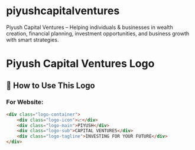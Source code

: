 # piyushcapitalventures
Piyush Capital Ventures – Helping individuals & businesses in wealth creation, financial planning, investment opportunities, and business growth with smart strategies.
# Piyush Capital Ventures Logo

## 🎯 How to Use This Logo

### For Website:
```html
<div class="logo-container">
    <div class="logo-icon">📈</div>
    <div class="logo-main">PIYUSH</div>
    <div class="logo-sub">CAPITAL VENTURES</div>
    <div class="logo-tagline">INVESTING FOR YOUR FUTURE</div>
</div>


